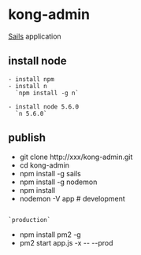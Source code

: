 # kong-admin

[Sails](http://sailsjs.org) application

## install node

```
- install npm
- install n
  `npm install -g n`

- install node 5.6.0
  `n 5.6.0`

```

## publish

- git clone http://xxx/kong-admin.git
- cd kong-admin
- npm install -g sails
- npm install -g nodemon
- npm install
- nodemon -V app # development

```

`production`

```
- npm install pm2 -g
- pm2 start app.js -x -- --prod

```
